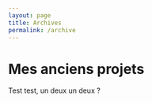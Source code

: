```yaml
---
layout: page
title: Archives
permalink: /archive
---
```


# Mes anciens projets

Test test, un deux un deux ?
